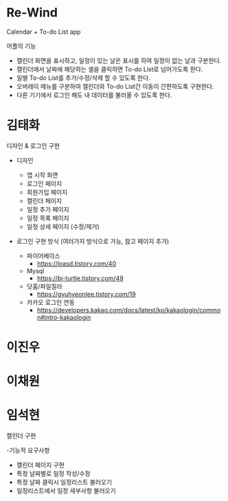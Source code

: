 # Re-Wind
Calendar + To-do List app

어플의 기능
- 캘린더 화면을 표시하고, 일정이 있는 날은 표시를 하여 일정이 없는 날과 구분한다.
- 캘린더에서 날짜에 해당하는 셀을 클릭하면 To-do List로 넘어가도록 한다.
- 일별 To-do List를 추가/수정/삭제 할 수 있도록 한다.
- 오버레이 메뉴를 구분하여 캘린더와 To-do List간 이동이 간편하도록 구현한다.
- 다른 기기에서 로그인 해도 내 데이터를 불러올 수 있도록 한다.

# 김태화
디자인 & 로그인 구현
- 디자인
  * 앱 시작 화면
  * 로그인 페이지
  * 회원가입 페이지
  * 캘린더 페이지
  * 일정 추가 페이지
  * 일정 목록 페이지
  * 일정 상세 페이지 (수정/제거)

- 로그인 구현 방식 (여러가지 방식으로 가능, 참고 페이지 추가)
  - 파이어베이스
    * https://loasd.tistory.com/40
  - Mysql
    * https://bj-turtle.tistory.com/49
  - 닷홈/파일질라
    * https://gyuhyeonlee.tistory.com/19
  - 카카오 로그인 연동
    * https://developers.kakao.com/docs/latest/ko/kakaologin/common#intro-kakaologin

# 이진우

# 이채원

# 임석현
캘린더 구현

-기능적 요구사항
* 캘린더 페이지 구현
* 특정 날짜별로 일정 작성/수정
* 특정 날짜 클릭시 일정리스트 불러오기
* 일정리스트에서 일정 세부사항 불러오기

